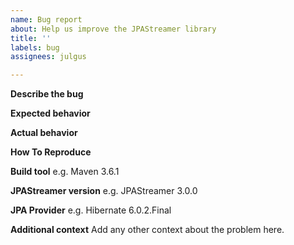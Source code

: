 ```yaml
---
name: Bug report
about: Help us improve the JPAStreamer library
title: ''
labels: bug
assignees: julgus

---
```


**Describe the bug**

**Expected behavior**

**Actual behavior**

**How To Reproduce**

**Build tool**
e.g. Maven 3.6.1 

**JPAStreamer version**
e.g. JPAStreamer 3.0.0 

**JPA Provider**
e.g. Hibernate 6.0.2.Final 

**Additional context**
Add any other context about the problem here.

